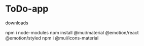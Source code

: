 # ToDo-app
downloads



npm i node-modules
npm install @mui/material @emotion/react @emotion/styled
npm i @mui/icons-material
